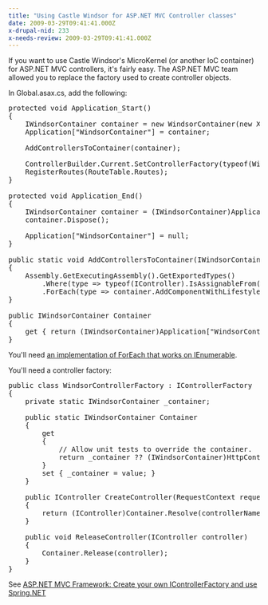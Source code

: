 ```yaml
---
title: "Using Castle Windsor for ASP.NET MVC Controller classes"
date: 2009-03-29T09:41:41.000Z
x-drupal-nid: 233
x-needs-review: 2009-03-29T09:41:41.000Z
---
```

If you want to use Castle Windsor's MicroKernel (or another IoC container) for ASP.NET MVC controllers, it's fairly easy. The ASP.NET MVC team allowed you to replace the factory used to create controller objects.

In Global.asax.cs, add the following:

<pre>protected void Application_Start()
{
    IWindsorContainer container = new WindsorContainer(new XmlInterpreter());
    Application["WindsorContainer"] = container;

    AddControllersToContainer(container);

    ControllerBuilder.Current.SetControllerFactory(typeof(WindsorControllerFactory));
    RegisterRoutes(RouteTable.Routes);
}

protected void Application_End()
{
    IWindsorContainer container = (IWindsorContainer)Application["WindsorContainer"];
    container.Dispose();

    Application["WindsorContainer"] = null;
}

public static void AddControllersToContainer(IWindsorContainer container)
{
    Assembly.GetExecutingAssembly().GetExportedTypes()
        .Where(type => typeof(IController).IsAssignableFrom(type))
        .ForEach(type => container.AddComponentWithLifestyle(type.Name.ToLower(), type, LifestyleType.Transient));
}

public IWindsorContainer Container
{
    get { return (IWindsorContainer)Application["WindsorContainer"]; }
}</pre>

You'll need [an implementation of ForEach that works on IEnumerable](/content/2009/03/linqs-foreach-doesnt-work-ienumerablet).

You'll need a controller factory:

<pre>public class WindsorControllerFactory : IControllerFactory
{
    private static IWindsorContainer _container;

    public static IWindsorContainer Container
    {
        get
        {
            // Allow unit tests to override the container.
            return _container ?? (IWindsorContainer)HttpContext.Current.Application["WindsorContainer"];
        }
        set { _container = value; }
    }

    public IController CreateController(RequestContext requestContext, string controllerName)
    {
        return (IController)Container.Resolve(controllerName.ToLower() + "controller");
    }

    public void ReleaseController(IController controller)
    {
        Container.Release(controller);
    }
}</pre>

See [ASP.NET MVC Framework: Create your own IControllerFactory and use Spring.NET](http://weblogs.asp.net/fredriknormen/archive/2007/11/17/asp-net-mvc-framework-create-your-own-icontrollerfactory-and-use-spring-net.aspx)
